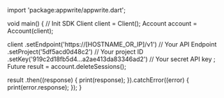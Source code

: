 import 'package:appwrite/appwrite.dart';

void main() { // Init SDK
  Client client = Client();
  Account account = Account(client);

  client
    .setEndpoint('https://[HOSTNAME_OR_IP]/v1') // Your API Endpoint
    .setProject('5df5acd0d48c2') // Your project ID
    .setKey('919c2d18fb5d4...a2ae413da83346ad2') // Your secret API key
  ;
  Future result = account.deleteSessions();

  result
    .then((response) {
      print(response);
    }).catchError((error) {
      print(error.response);
  });
}
